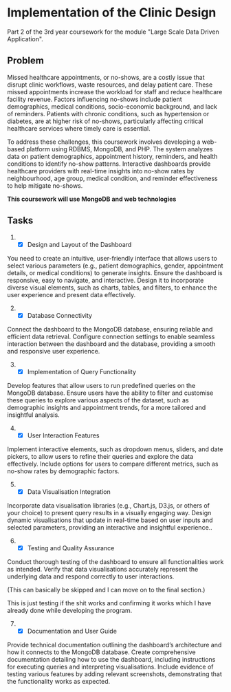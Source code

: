 # Implementation of the Clinic Design

Part 2 of the 3rd year coursework for the module "Large Scale Data Driven Application".

## Problem
Missed healthcare appointments, or no-shows, are a costly issue that disrupt clinic workflows, waste resources, and delay patient care. These missed appointments increase the workload for staff and reduce healthcare facility revenue. Factors influencing no-shows include patient demographics, medical conditions, socio-economic background, and lack of reminders. Patients with chronic conditions, such as hypertension or diabetes, are at higher risk of no-shows, particularly affecting critical healthcare services where timely care is essential.

To address these challenges, this coursework involves developing a web-based platform using RDBMS, MongoDB, and PHP. The system analyzes data on patient demographics, appointment history, reminders, and health conditions to identify no-show patterns. Interactive dashboards provide healthcare providers with real-time insights into no-show rates by neighbourhood, age group, medical condition, and reminder effectiveness to help mitigate no-shows.

**This coursework will use MongoDB and web technologies**

## Tasks
1. - [x]  Design and Layout of the Dashboard
   
You need to create an intuitive, user-friendly interface that allows users to select various parameters (e.g., patient demographics, gender, appointment details, or medical conditions) to generate insights. Ensure the dashboard is responsive, easy to navigate, and interactive. Design it to incorporate diverse visual elements, such as charts, tables, and filters, to enhance the user experience and present data effectively.

2. - [x]  Database Connectivity
   
Connect the dashboard to the MongoDB database, ensuring reliable and efficient data retrieval. Configure connection settings to enable seamless interaction between the dashboard and the database, providing a smooth and responsive user experience.

3. - [x]  Implementation of Query Functionality

Develop features that allow users to run predefined queries on the MongoDB database. Ensure users have the ability to filter and customise these queries to explore various aspects of the dataset, such as demographic insights and appointment trends, for a more tailored and insightful analysis.

4. - [x]  User Interaction Features

Implement interactive elements, such as dropdown menus, sliders, and date pickers, to allow users to refine their queries and explore the data effectively. Include options for users to compare different metrics, such as no-show rates by demographic factors.

5. - [x]  Data Visualisation Integration

Incorporate data visualisation libraries (e.g., Chart.js, D3.js, or others of your choice) to present query results in a visually engaging way. Design dynamic visualisations that update in real-time based on user inputs and selected parameters, providing an interactive and insightful experience..

6. - [x]  Testing and Quality Assurance

Conduct thorough testing of the dashboard to ensure all functionalities work as intended. Verify that data visualisations accurately represent the underlying data and respond correctly to user interactions.

(This can basically be skipped and I can move on to the final section.)

This is just testing if the shit works and confirming it works which I have already done while developing the program.

7. - [x]  Documentation and User Guide

Provide technical documentation outlining the dashboard’s architecture and how it connects to the MongoDB database. Create comprehensive documentation detailing how to use the dashboard, including instructions for executing queries and interpreting visualisations. Include evidence of testing various features by adding relevant screenshots, demonstrating that the functionality works as expected.
